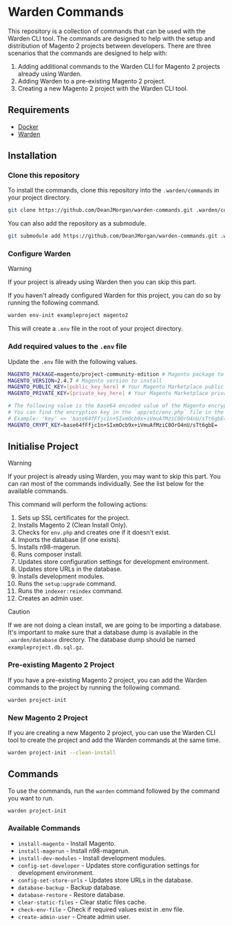 # Warden Commands

This repository is a collection of commands that can be used with the Warden CLI tool. The commands are designed to help with the setup and distribution of Magento 2 projects between developers. There are three scenarios that the commands are designed to help with:

1. Adding additional commands to the Warden CLI for Magento 2 projects already using Warden.
2. Adding Warden to a pre-existing Magento 2 project.
3. Creating a new Magento 2 project with the Warden CLI tool.


## Requirements

- [Docker](https://www.docker.com/)
- [Warden](https://docs.warden.dev/)


## Installation

### Clone this repository

To install the commands, clone this repository into the `.warden/commands` in your project directory.

```bash
git clone https://github.com/DeanJMorgan/warden-commands.git .warden/commands
```

You can also add the repository as a submodule.

```bash
git submodule add https://github.com/DeanJMorgan/warden-commands.git .warden/commands
```


### Configure Warden

> [!WARNING]
> If your project is already using Warden then you can skip this part.

If you haven't already configured Warden for this project, you can do so by running the following command.

```bash
warden env-init exampleproject magento2
```

This will create a `.env` file in the root of your project directory.


### Add required values to the `.env` file

Update the `.env` file with the following values.

```bash
MAGENTO_PACKAGE=magento/project-community-edition # Magento package to install
MAGENTO_VERSION=2.4.7 # Magento version to install
MAGENTO_PUBLIC_KEY=[public_key_here] # Your Magento Marketplace public key
MAGENTO_PRIVATE_KEY=[private_key_here] # Your Magento Marketplace private key

# The following value is the base64 encoded value of the Magento encryption key.
# You can find the encryption key in the `app/etc/env.php` file in the `crypt` section.
# Example: 'key' => 'base64fFfjc1n+SIxmOcb9x+iVmuAfMziC0OrO4nU/sTt6gbE='
MAGENTO_CRYPT_KEY=base64fFfjc1n+SIxmOcb9x+iVmuAfMziC0OrO4nU/sTt6gbE=
```


## Initialise Project

> [!WARNING]
> If your project is already using Warden, you may want to skip this part. You can ran most of the commands individually. See the list below for the available commands.

This command will perform the following actions:

1. Sets up SSL certificates for the project.
2. Installs Magento 2 (Clean Install Only).
3. Checks for `env.php` and creates one if it doesn't exist.
4. Imports the database (if one exists).
5. Installs n98-magerun.
6. Runs composer install.
7. Updates store configuration settings for development environment.
8. Updates store URLs in the database.
9. Installs development modules.
10. Runs the `setup:upgrade` command.
11. Runs the `indexer:reindex` command.
12. Creates an admin user.

> [!CAUTION]
> If we are not doing a clean install, we are going to be importing a database. It's important to make sure that a database dump is available in the `.warden/database` directory. The database dump should be named `exampleproject.db.sql.gz`.


### Pre-existing Magento 2 Project

If you have a pre-existing Magento 2 project, you can add the Warden commands to the project by running the following command.

```bash
warden project-init
```


### New Magento 2 Project

If you are creating a new Magento 2 project, you can use the Warden CLI tool to create the project and add the Warden commands at the same time.

```bash
warden project-init --clean-install
```


## Commands

To use the commands, run the `warden` command followed by the command you want to run.

```bash
warden project-init
```


### Available Commands

- `install-magento` - Install Magento.
- `install-magerun` - Install n98-magerun.
- `install-dev-modules` - Install development modules.
- `config-set-developer` - Updates store configuration settings for development environment.
- `config-set-store-urls` - Updates store URLs in the database.
- `database-backup` - Backup database.
- `database-restore` - Restore database.
- `clear-static-files` - Clear static files cache.
- `check-env-file` - Check if required values exist in .env file.
- `create-admin-user` - Create admin user.